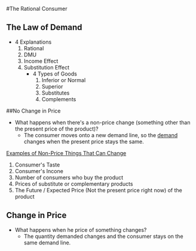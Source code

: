 #The Rational Consumer

## The Law of Demand

- 4 Explanations
  1. Rational
  2. DMU
  3. Income Effect
  4. Substitution Effect
     - 4 Types of Goods
       1. Inferior or Normal
       2. Superior
       3. Substitutes
       4. Complements

##No Change in Price

- What happens when there's a non-price change (something other than the present price of the product)?
  - The consumer moves onto a new demand line, so the <u>demand</u> changes when the present price stays the same.

<u>Examples of Non-Price Things That Can Change</u>

1. Consumer's Taste
2. Consumer's Incone
3. Number of consumers who buy the product
4. Prices of substitute or complementary products
5. The Future / Expected Price (Not the present price right now) of the product

## Change in Price

- What happens when he price of something changes?
  - The quantity demanded changes and the consumer stays on the same demand line.